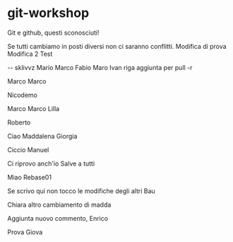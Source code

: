 # git-workshop
 
Git e github, questi sconosciuti!

Se tutti cambiamo in posti diversi non ci saranno conflitti.
Modifica di prova
Modifica 2
Test

-- sklivvz
Mario
Marco
Fabio
Maro
Ivan
riga aggiunta per pull -r

Marco Marco

Nicodemo

Marco Marco
Lilla


Roberto

Ciao
Maddalena
Giorgia

Ciccio
Manuel

Ci riprovo anch'io
Salve a tutti

Miao
Rebase01


Se scrivo qui non tocco le modifiche degli altri
Bau

Chiara
altro cambiamento di madda


Aggiunta nuovo commento, Enrico


Prova Giova

